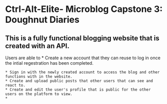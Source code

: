 # Ctrl-Alt-Elite- Microblog Capstone 3: Doughnut Diaries

## This is a fully functional blogging website that is created with an API.

Users are able to 
    * Create a new account that they can reuse to log in once the intial regestration has been completed.

    
    * Sign in with the newly created account to access the blog and other functions with in the website.
    * Create and upload public posts that other users that can see and react to. 
    * Create and edit the user's profile that is public for the other users on the platform to view. 
    * 



